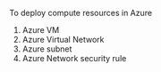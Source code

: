 To deploy compute resources in Azure
1. Azure VM
2. Azure Virtual Network
3. Azure subnet
4. Azure Network security rule
